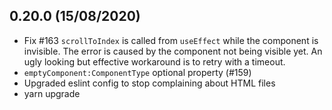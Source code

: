 ## 0.20.0 (15/08/2020)

* Fix #163 `scrollToIndex` is called from `useEffect` while the component is invisible. The error is caused by the component not being visible yet. An ugly looking but effective workaround is to retry with a timeout. 
* `emptyComponent:ComponentType` optional property (#159)
* Upgraded eslint config to stop complaining about HTML files
* yarn upgrade

